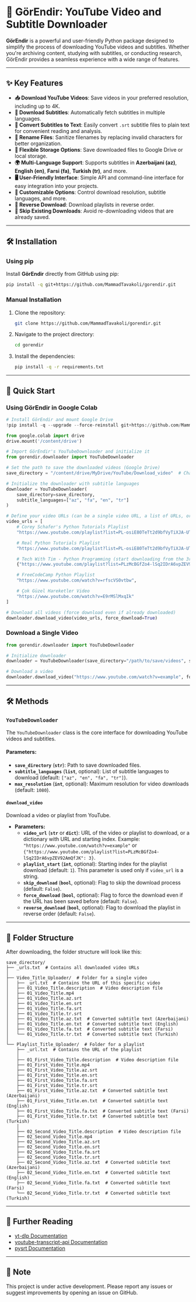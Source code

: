 # 🎥 GörEndir: YouTube Video and Subtitle Downloader

**GörEndir** is a powerful and user-friendly Python package designed to simplify the process of downloading YouTube videos and subtitles. Whether you're archiving content, studying with subtitles, or conducting research, GörEndir provides a seamless experience with a wide range of features.

---

## ✨ Key Features

- **📥 Download YouTube Videos**: Save videos in your preferred resolution, including up to 4K.
- **📜 Download Subtitles**: Automatically fetch subtitles in multiple languages.
- **📝 Convert Subtitles to Text**: Easily convert `.srt` subtitle files to plain text for convenient reading and analysis.
- **🔄 Rename Files**: Sanitize filenames by replacing invalid characters for better organization.
- **💾 Flexible Storage Options**: Save downloaded files to Google Drive or local storage.
- **🌍 Multi-Language Support**: Supports subtitles in **Azerbaijani (az)**, **English (en)**, **Farsi (fa)**, **Turkish (tr)**, and more.
- **🖥️ User-Friendly Interface**: Simple API and command-line interface for easy integration into your projects.
- **🔧 Customizable Options**: Control download resolution, subtitle languages, and more.
- **🔄 Reverse Download**: Download playlists in reverse order.
- **🚫 Skip Existing Downloads**: Avoid re-downloading videos that are already saved.

---

## 🛠️ Installation

### Using pip
Install **GörEndir** directly from GitHub using pip:

```bash
pip install -q git+https://github.com/MammadTavakoli/gorendir.git
```

### Manual Installation
1. Clone the repository:

    ```bash
    git clone https://github.com/MammadTavakoli/gorendir.git
    ```

2. Navigate to the project directory:

    ```bash
    cd gorendir
    ```

3. Install the dependencies:

    ```bash
    pip install -q -r requirements.txt
    ```

---

## 🚀 Quick Start

### Using GörEndir in Google Colab

```python
# Install GörEndir and mount Google Drive
!pip install -q --upgrade --force-reinstall git+https://github.com/MammadTavakoli/gorendir.git

from google.colab import drive
drive.mount('/content/drive')

# Import GörEndir's YouTubeDownloader and initialize it
from gorendir.downloader import YouTubeDownloader

# Set the path to save the downloaded videos (Google Drive)
save_directory = "/content/drive/MyDrive/YouTube/Download_video"  # Change this path if needed

# Initialize the downloader with subtitle languages
downloader = YouTubeDownloader(
    save_directory=save_directory,
    subtitle_languages=["az", "fa", "en", "tr"]
)

# Define your video URLs (can be a single video URL, a list of URLs, or a playlist dictionary)
video_urls = [
    # Corey Schafer's Python Tutorials Playlist
    "https://www.youtube.com/playlist?list=PL-osiE80TeTt2d9bfVyTiXJA-UTHn6WwU",

    # Real Python Tutorials Playlist
    "https://www.youtube.com/playlist?list=PL-osiE80TeTt2d9bfVyTiXJA-UTHn6WwU",

    # Tech With Tim - Python Programming (start downloading from the 3rd video)
    {"https://www.youtube.com/playlist?list=PLzMcBGfZo4-lSq2IDrA6vpZEV92AmQfJK": 3},

    # FreeCodeCamp Python Playlist
    "https://www.youtube.com/watch?v=rfscVS0vtbw",

    # Çok Güzel Hareketler Video
    "https://www.youtube.com/watch?v=E9rMSlMxqIk"
]

# Download all videos (force download even if already downloaded)
downloader.download_video(video_urls, force_download=True)
```

### Download a Single Video

```python
from gorendir.downloader import YouTubeDownloader

# Initialize downloader
downloader = YouTubeDownloader(save_directory="/path/to/save/videos", subtitle_languages=["fa", "ar"])

# Download a video
downloader.download_video("https://www.youtube.com/watch?v=example", force_download=True)
```

---

## 🛠️ Methods

### `YouTubeDownloader`

The `YouTubeDownloader` class is the core interface for downloading YouTube videos and subtitles.

#### Parameters:
- **`save_directory`** (**`str`**): Path to save downloaded files.
- **`subtitle_languages`** (**`list`**, optional): List of subtitle languages to download (default: `["az", "en", "fa", "tr"]`).
- **`max_resolution`** (**`int`**, optional): Maximum resolution for video downloads (default: `1080`).

#### `download_video`

Download a video or playlist from YouTube.

- **Parameters:**
  - **`video_url`** (**`str`** or **`dict`**): URL of the video or playlist to download, or a dictionary with URL and starting index. Example: `"https://www.youtube.com/watch?v=example"` or `{"https://www.youtube.com/playlist?list=PLzMcBGfZo4-lSq2IDrA6vpZEV92AmQfJK": 3}`.
  - **`playlist_start`** (**`int`**, optional): Starting index for the playlist download (default: `1`). This parameter is used only if `video_url` is a string.
  - **`skip_download`** (**`bool`**, optional): Flag to skip the download process (default: `False`).
  - **`force_download`** (**`bool`**, optional): Flag to force the download even if the URL has been saved before (default: `False`).
  - **`reverse_download`** (**`bool`**, optional): Flag to download the playlist in reverse order (default: `False`).

---

## 📂 Folder Structure

After downloading, the folder structure will look like this:

```
save_directory/
├── _urls.txt  # Contains all downloaded video URLs
│
├── Video_Title_Uploader/  # Folder for a single video
│   ├── _url.txt  # Contains the URL of this specific video
│   ├── 01_Video_Title.description  # Video description file
│   ├── 01_Video_Title.mp4
│   ├── 01_Video_Title.az.srt
│   ├── 01_Video_Title.en.srt
│   ├── 01_Video_Title.fa.srt
│   ├── 01_Video_Title.tr.srt
│   ├── 01_Video_Title.az.txt  # Converted subtitle text (Azerbaijani)
│   ├── 01_Video_Title.en.txt  # Converted subtitle text (English)
│   ├── 01_Video_Title.fa.txt  # Converted subtitle text (Farsi)
│   └── 01_Video_Title.tr.txt  # Converted subtitle text (Turkish)
│
└── Playlist_Title_Uploader/  # Folder for a playlist
    ├── _url.txt  # Contains the URL of the playlist
    │
    ├── 01_First_Video_Title.description  # Video description file
    ├── 01_First_Video_Title.mp4
    ├── 01_First_Video_Title.az.srt
    ├── 01_First_Video_Title.en.srt
    ├── 01_First_Video_Title.fa.srt
    ├── 01_First_Video_Title.tr.srt
    ├── 01_First_Video_Title.az.txt  # Converted subtitle text (Azerbaijani)
    ├── 01_First_Video_Title.en.txt  # Converted subtitle text (English)
    ├── 01_First_Video_Title.fa.txt  # Converted subtitle text (Farsi)
    ├── 01_First_Video_Title.tr.txt  # Converted subtitle text (Turkish)
    │
    ├── 02_Second_Video_Title.description  # Video description file
    ├── 02_Second_Video_Title.mp4
    ├── 02_Second_Video_Title.az.srt
    ├── 02_Second_Video_Title.en.srt
    ├── 02_Second_Video_Title.fa.srt
    ├── 02_Second_Video_Title.tr.srt
    ├── 02_Second_Video_Title.az.txt  # Converted subtitle text (Azerbaijani)
    ├── 02_Second_Video_Title.en.txt  # Converted subtitle text (English)
    ├── 02_Second_Video_Title.fa.txt  # Converted subtitle text (Farsi)
    └── 02_Second_Video_Title.tr.txt  # Converted subtitle text (Turkish)
```

---

## 📖 Further Reading

- [yt-dlp Documentation](https://github.com/yt-dlp/yt-dlp)
- [youtube-transcript-api Documentation](https://github.com/jdepoix/youtube-transcript-api)
- [pysrt Documentation](https://github.com/byroot/pysrt)

---

## 📌 Note

This project is under active development. Please report any issues or suggest improvements by opening an issue on GitHub.
